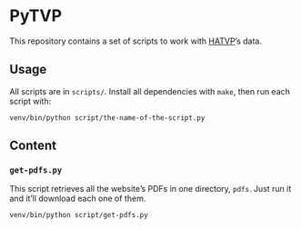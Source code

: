 # PyTVP

This repository contains a set of scripts to work with [HATVP][]’s data.

[HATVP]: http://www.hatvp.fr/index.html

## Usage

All scripts are in `scripts/`. Install all dependencies with `make`, then run
each script with:

    venv/bin/python script/the-name-of-the-script.py

## Content

### `get-pdfs.py`

This script retrieves all the website’s PDFs in one directory, `pdfs`. Just run
it and it’ll download each one of them.

    venv/bin/python script/get-pdfs.py